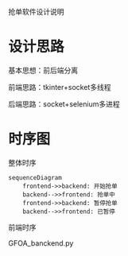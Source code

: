 抢单软件设计说明

# 设计思路

基本思想：前后端分离

前端思路：tkinter+socket多线程

后端思路：socket+selenium多进程

# 时序图

整体时序

```mermaid
sequenceDiagram
    frontend->>backend: 开始抢单
    backend-->>frontend: 抢单中
    frontend->>backend: 暂停抢单
    backend-->>frontend: 已暂停
```

前端时序



GFOA_banckend.py